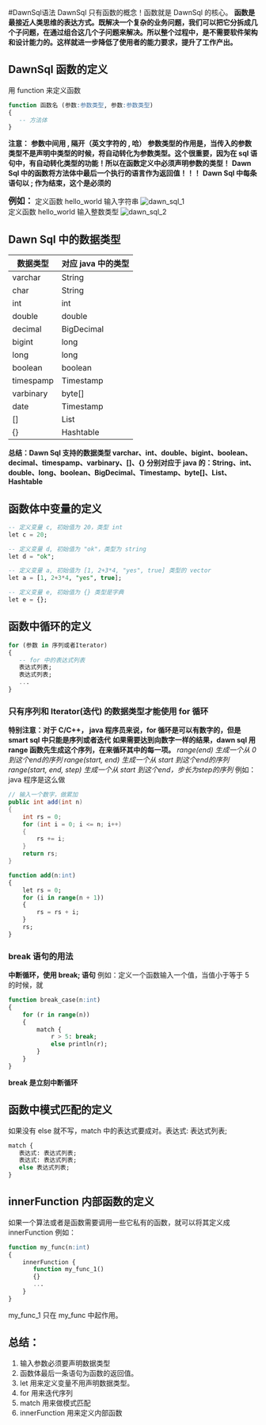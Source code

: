 #DawnSql语法
DawnSql 只有函数的概念！函数就是 DawnSql 的核心。
**函数是最接近人类思维的表达方式。既解决一个复杂的业务问题，我们可以把它分拆成几个子问题，在通过组合这几个子问题来解决。所以整个过程中，是不需要软件架构和设计能力的。这样就进一步降低了使用者的能力要求，提升了工作产出。**

## DawnSql 函数的定义
用 function 来定义函数
```sql
function 函数名 (参数:参数类型, 参数:参数类型)
{
   -- 方法体
}
```
**注意：**
**参数中间用 , 隔开（英文字符的 , 哈）**
**参数类型的作用是，当传入的参数类型不是声明中类型的时候，将自动转化为参数类型。这个很重要，因为在 sql 语句中，有自动转化类型的功能！所以在函数定义中必须声明参数的类型！**
**Dawn Sql 中的函数将方法体中最后一个执行的语言作为返回值！！！**
**Dawn Sql 中每条语句以 ; 作为结束，这个是必须的**

<span style="font-size: larger;font-weight: bolder;">例如：</span>
定义函数 hello_world 输入字符串
![dawn_sql_1](/Users/chenfei/Documents/Java/MyGridGain/smart-sql/doc/smart_sql_img/dawn_sql_1.jpg)
<br/>
定义函数 hello_world 输入整数类型
![dawn_sql_2](/Users/chenfei/Documents/Java/MyGridGain/smart-sql/doc/smart_sql_img/dawn_sql_2.jpg)

## Dawn Sql 中的数据类型

| 数据类型   | 对应 java 中的类型 |
| ------ | ----- |
| varchar | String    |
| char | String    |
| int | int    |
| double | double    |
| decimal | BigDecimal    |
| bigint | long    |
| long | long    |
| boolean | boolean    |
| timespamp | Timestamp    |
| varbinary | byte[]    |
| date | Timestamp    |
| [] | List    |
| {} | Hashtable    |

**总结：Dawn Sql 支持的数据类型 varchar、int、double、bigint、boolean、decimal、timespamp、varbinary、[]、{} 分别对应于 java 的：String、int、double、long、boolean、BigDecimal、Timestamp、byte[]、List、Hashtable**

## 函数体中变量的定义
```sql
-- 定义变量 c, 初始值为 20，类型 int
let c = 20;

-- 定义变量 d, 初始值为 "ok"，类型为 string
let d = "ok";

-- 定义变量 a, 初始值为 [1, 2+3*4, "yes", true] 类型的 vector
let a = [1, 2+3*4, "yes", true];

-- 定义变量 e, 初始值为 {} 类型是字典
let e = {};
```

## 函数中循环的定义
```sql
for (参数 in 序列或者Iterator)
{
   -- for 中的表达式列表
   表达式列表;
   表达式列表;
   ...
}
```
### 只有序列和 Iterator(迭代) 的数据类型才能使用 for 循环

**特别注意：对于 C/C++， java 程序员来说，for 循环是可以有数字的，但是 smart sql 中只能是序列或者迭代**
**如果需要达到向数字一样的结果，dawn sql 用 range 函数先生成这个序列，在来循环其中的每一项。**
*range(end) 生成一个从 0 到这个end的序列*
*range(start, end) 生成一个从 start 到这个end的序列*
*range(start, end, step) 生成一个从 start 到这个end，步长为step的序列*
例如：
java 程序是这么做

```java
// 输入一个数字，做累加
public int add(int n)
{
    int rs = 0;
    for (int i = 0; i <= n; i++)
    {
        rs += i;
    }
    return rs;
}
```

```sql
function add(n:int)
{
    let rs = 0;
    for (i in range(n + 1))
    {
        rs = rs + i;
    }
    rs;
}
```
### break 语句的用法
**中断循环，使用 break; 语句**
例如：定义一个函数输入一个值，当值小于等于 5 的时候，就
```sql
function break_case(n:int)
{
    for (r in range(n))
    {
        match {
            r > 5: break;
            else println(r);
        }
    }
}
```
**break 是立刻中断循环**

## 函数中模式匹配的定义
如果没有 else 就不写，match 中的表达式要成对。表达式: 表达式列表;
```sql
match {
   表达式: 表达式列表;
   表达式: 表达式列表;
   else 表达式列表;
}
```

## innerFunction 内部函数的定义
如果一个算法或者是函数需要调用一些它私有的函数，就可以将其定义成 innerFunction
例如：
```sql
function my_func(n:int)
{
    innerFunction {
       function my_func_1()
       {}
       ...
    }
}
```
my_func_1 只在 my_func 中起作用。

## 总结：
1. 输入参数必须要声明数据类型
2. 函数体最后一条语句为函数的返回值。
3. let 用来定义变量不用声明数据类型。
4. for 用来迭代序列
5. match 用来做模式匹配
6. innerFunction 用来定义内部函数